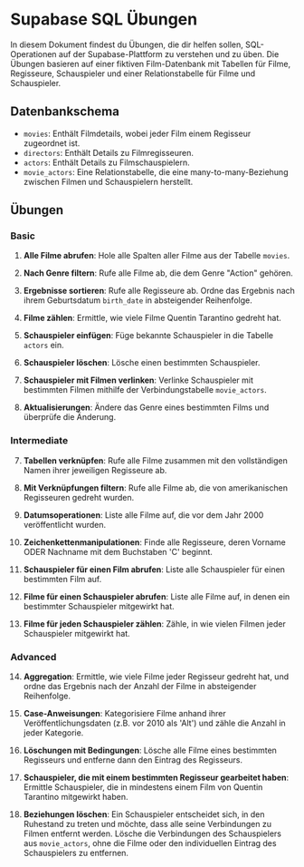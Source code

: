 # Supabase SQL Übungen

In diesem Dokument findest du Übungen, die dir helfen sollen, SQL-Operationen auf der Supabase-Plattform zu verstehen und zu üben. Die Übungen basieren auf einer fiktiven Film-Datenbank mit Tabellen für Filme, Regisseure, Schauspieler und einer Relationstabelle für Filme und Schauspieler.

## Datenbankschema

- `movies`: Enthält Filmdetails, wobei jeder Film einem Regisseur zugeordnet ist.
- `directors`: Enthält Details zu Filmregisseuren.
- `actors`: Enthält Details zu Filmschauspielern.
- `movie_actors`: Eine Relationstabelle, die eine many-to-many-Beziehung zwischen Filmen und Schauspielern herstellt.

## Übungen

### Basic

1. **Alle Filme abrufen**: Hole alle Spalten aller Filme aus der Tabelle `movies`.
   
2. **Nach Genre filtern**: Rufe alle Filme ab, die dem Genre "Action" gehören.

3. **Ergebnisse sortieren**: Rufe alle Regisseure ab. Ordne das Ergebnis nach ihrem Geburtsdatum `birth_date` in absteigender Reihenfolge.

4. **Filme zählen**: Ermittle, wie viele Filme Quentin Tarantino gedreht hat.

5. **Schauspieler einfügen**: Füge bekannte Schauspieler in die Tabelle `actors` ein.

6. **Schauspieler löschen**: Lösche einen bestimmten Schauspieler.

6. **Schauspieler mit Filmen verlinken**: Verlinke Schauspieler mit bestimmten Filmen mithilfe der Verbindungstabelle `movie_actors`.

17. **Aktualisierungen**: Ändere das Genre eines bestimmten Films und überprüfe die Änderung.

### Intermediate

7. **Tabellen verknüpfen**: Rufe alle Filme zusammen mit den vollständigen Namen ihrer jeweiligen Regisseure ab.

8. **Mit Verknüpfungen filtern**: Rufe alle Filme ab, die von amerikanischen Regisseuren gedreht wurden.

9. **Datumsoperationen**: Liste alle Filme auf, die vor dem Jahr 2000 veröffentlicht wurden.

10. **Zeichenkettenmanipulationen**: Finde alle Regisseure, deren Vorname ODER Nachname mit dem Buchstaben 'C' beginnt.

11. **Schauspieler für einen Film abrufen**: Liste alle Schauspieler für einen bestimmten Film auf.

12. **Filme für einen Schauspieler abrufen**: Liste alle Filme auf, in denen ein bestimmter Schauspieler mitgewirkt hat.

13. **Filme für jeden Schauspieler zählen**: Zähle, in wie vielen Filmen jeder Schauspieler mitgewirkt hat.

### Advanced

14. **Aggregation**: Ermittle, wie viele Filme jeder Regisseur gedreht hat, und ordne das Ergebnis nach der Anzahl der Filme in absteigender Reihenfolge.

16. **Case-Anweisungen**: Kategorisiere Filme anhand ihrer Veröffentlichungsdaten (z.B. vor 2010 als 'Alt') und zähle die Anzahl in jeder Kategorie.

18. **Löschungen mit Bedingungen**: Lösche alle Filme eines bestimmten Regisseurs und entferne dann den Eintrag des Regisseurs.

20. **Schauspieler, die mit einem bestimmten Regisseur gearbeitet haben**: Ermittle Schauspieler, die in mindestens einem Film von Quentin Tarantino mitgewirkt haben.

21. **Beziehungen löschen**: Ein Schauspieler entscheidet sich, in den Ruhestand zu treten und möchte, dass alle seine Verbindungen zu Filmen entfernt werden. Lösche die Verbindungen des Schauspielers aus `movie_actors`, ohne die Filme oder den individuellen Eintrag des Schauspielers zu entfernen.